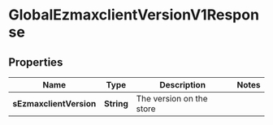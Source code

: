 

# GlobalEzmaxclientVersionV1Response

## Properties

Name | Type | Description | Notes
------------ | ------------- | ------------- | -------------
**sEzmaxclientVersion** | **String** | The version on the store | 




